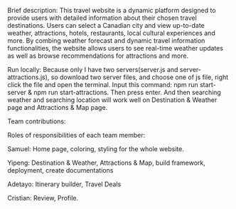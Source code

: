 Brief description:
This travel website is a dynamic platform designed to provide users with detailed information about their chosen travel destinations. Users can select a Canadian city and view up-to-date weather, attractions, hotels, restaurants, local cultural experiences and more. By combing weather forecast and dynamic travel information functionalities, the website allows users to see real-time weather updates as well as browse recommendations for attractions and more.

Run locally:
Because only I have two servers(server.js and server-attractions.js), so download two server files, and choose one of js file, right click the file and open the terminal. Input this command: npm run start-server & npm run start-attractions. Then press enter. And then searching weather and searching location will work well on Destination & Weather page and Attractions & Map page.

Team contributions:


Roles of responsibilities of each team member:

Samuel: Home page, coloring, styling for the whole website.

Yipeng: Destination & Weather, Attractions & Map, build framework, deployment, create documentations


Adetayo: Itinerary builder, Travel Deals


Cristian: Review, Profile.
